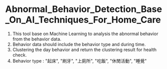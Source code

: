 #  Abnormal_Behavior_Detection_Base_On_AI_Techniques_For_Home_Care
1. This tool base on Machine Learning to analysis the abnormal behavior from the behavior data.
2. Behavior data should include the behavior type and during time.
3. Clustering the day behavior and return the clustering result for health check. 
4. Behavior type : "起床", "刷牙", "上廁所", "吃飯", "休閒活動", "睡覺"
